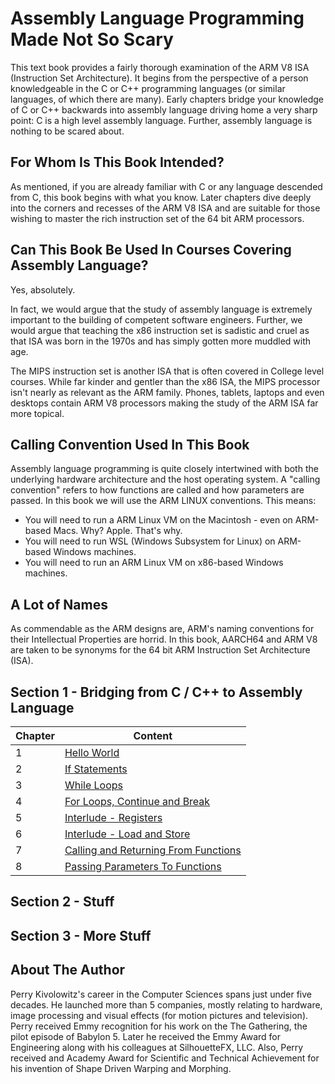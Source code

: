 # Assembly Language Programming Made Not So Scary

This text book provides a fairly thorough examination of the ARM V8 ISA (Instruction Set Architecture).
It begins from the perspective of
a person knowledgeable in the C or C++ programming languages (or similar languages, of which there are many).
Early chapters bridge your knowledge of C or C++ backwards into assembly language driving home a very sharp
point: C is a high level assembly language. Further, assembly language is nothing to be scared about.

## For Whom Is This Book Intended?

As mentioned, if you are already familiar with C or any language descended from C, this book begins with what
you know. Later chapters dive deeply into the corners and recesses of the ARM V8 ISA and are suitable for
those wishing to master the rich instruction set of the 64 bit ARM processors.

## Can This Book Be Used In Courses Covering Assembly Language?

Yes, absolutely.

In fact, we would argue that the study of assembly language is extremely important to the
building of competent software engineers. Further, we would argue that teaching the x86 instruction set is sadistic and cruel as that ISA was born in the 1970s and has simply gotten more muddled with age.

The MIPS instruction set is another ISA that is often covered in College level courses. While far kinder and gentler than the x86 ISA, the MIPS processor isn't nearly as relevant as the ARM family. Phones, tablets, laptops and even desktops contain ARM V8 processors making the study of
the ARM ISA far more topical.

## Calling Convention Used In This Book

Assembly language programming is quite closely intertwined with both the underlying hardware architecture and the host
operating system. A "calling convention" refers to how functions are called and how parameters are passed. In
this book we will use the ARM LINUX conventions. This means:

* You will need to run a ARM Linux VM on the Macintosh - even on ARM-based Macs. Why? Apple. That's why.
* You will need to run WSL (Windows Subsystem for Linux) on ARM-based Windows machines.
* You will need to run an ARM Linux VM on x86-based Windows machines.

## A Lot of Names

As commendable as the ARM designs are, ARM's naming conventions for their Intellectual
Properties are horrid. In this book, AARCH64 and ARM V8 are taken to be synonyms for
the 64 bit ARM Instruction Set Architecture (ISA).

## Section 1 - Bridging from C / C++ to Assembly Language

| Chapter | Content |
| ------- | ------- |
| 1 | [Hello World](./section_1/hello_world/README.md) |
| 2 | [If Statements](./section_1/if/README.md) |
| 3 | [While Loops](./section_1/while/README.md) |
| 4 | [For Loops, Continue and Break](./section_1/for/README.md) |
| 5 | [Interlude - Registers](./section_1/regs/README.md) |
| 6 | [Interlude - Load and Store](./section_1/regs/ldr.md) |
| 7 | [Calling and Returning From Functions](./section_1/funcs/README.md) |
| 8 | [Passing Parameters To Functions](./section_1/funcs/README2.md) |

## Section 2 - Stuff

## Section 3 - More Stuff

## About The Author

Perry Kivolowitz's career in the Computer Sciences spans just under five decades. He launched more than 5 companies, mostly relating to hardware, image processing and visual effects (for motion pictures and television). Perry received Emmy recognition for his work on the The Gathering, the pilot episode of Babylon 5. Later he received the Emmy Award for Engineering along with his colleagues at SilhouetteFX, LLC. Also, Perry received and Academy Award for Scientific and Technical Achievement for his invention of Shape Driven Warping and Morphing.
